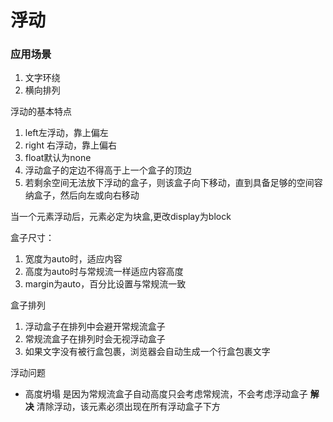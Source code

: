 # 浮动
### 应用场景
1. 文字环绕
2. 横向排列

浮动的基本特点
1. left左浮动，靠上偏左
2. right 右浮动，靠上偏右
3. float默认为none
4. 浮动盒子的定边不得高于上一个盒子的顶边
5. 若剩余空间无法放下浮动的盒子，则该盒子向下移动，直到具备足够的空间容纳盒子，然后向左或向右移动
   
当一个元素浮动后，元素必定为块盒,更改display为block

盒子尺寸：
1. 宽度为auto时，适应内容
2. 高度为auto时与常规流一样适应内容高度
3. margin为auto，百分比设置与常规流一致
   
盒子排列
1. 浮动盒子在排列中会避开常规流盒子
2. 常规流盒子在排列时会无视浮动盒子
3. 如果文字没有被行盒包裹，浏览器会自动生成一个行盒包裹文字
   
浮动问题
- 高度坍塌
  是因为常规流盒子自动高度只会考虑常规流，不会考虑浮动盒子
  **解决**
  清除浮动，该元素必须出现在所有浮动盒子下方

